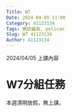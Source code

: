 ```yaml
---
Title: W7
Date: 2024-04-05 11:00
Category: 41123134
Tags: 網誌編寫, pelican
Slug: W7 41123134
Author: 41123134
---
```


2024/04/05 上課內容

<!-- PELICAN_END_SUMMARY -->

# W7分組任務
本週清明放假，無上課。